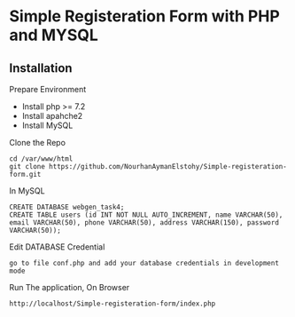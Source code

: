 # Simple Registeration Form with PHP and MYSQL

## Installation

Prepare Environment

- Install php >= 7.2
- Install apahche2
- Install MySQL

Clone the Repo

```
cd /var/www/html
git clone https://github.com/NourhanAymanElstohy/Simple-registeration-form.git
```

In MySQL

```
CREATE DATABASE webgen_task4;
CREATE TABLE users (id INT NOT NULL AUTO_INCREMENT, name VARCHAR(50), email VARCHAR(50), phone VARCHAR(50), address VARCHAR(150), password VARCHAR(50));
```

Edit DATABASE Credential

```
go to file conf.php and add your database credentials in development mode
```

Run The application, On Browser

```
http://localhost/Simple-registeration-form/index.php
```

